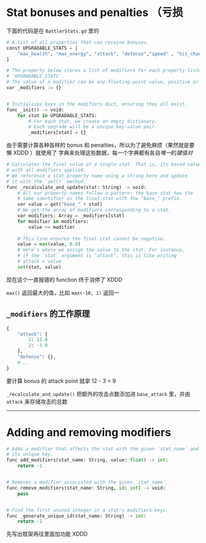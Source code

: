 # Stat bonuses and penalties （亏损

下面的代码是在 `BattlerStats.gd` 里的

```python
# A list of all properties that can receive bonuses.
const UPGRADABLE_STATS = [
	"max_health", "max_energy", "attack", "defense","speed" , "hit_chance", "evasion"
]

# The property below stores a list of modifiers for each property listed in
# `UPGRADABLE_STATS`.
# The value of a modifier can be any floating-point value, positive or negative.
var _modifiers := {}


# Initializes keys in the modifiers dict, ensuring they all exist.
func _init() -> void:
	for stat in UPGRADABLE_STATS:
		# For each stat, we create an empty dictionary.
		# Each upgrade will be a unique key-value pair.
		_modifiers[stat] = {}
```

由于需要计算各种各样的 bonus 和 penalties，所以为了避免麻烦（果然就是要懒 XDDD ）就使用了 字典来处理这些数据，每一个字典都有各自*唯一*的*键值对*

```python
# Calculates the final value of a single stat. That is, its based value
# with all modifiers applied.
# We reference a stat property name using a string here and update
# it with the `set()` method.
func _recalculate_and_update(stat: String) -> void:
	# All our property names follow a pattern: the base stat has the
	# same identifier as the final stat with the "base_" prefix.
	var value = get("base_" + stat)
	# We get the array of modifiers corresponding to a stat.
	var modifiers: Array = _modifiers[stat]
	for modifier in modifiers:
		value += modifier
	
	# This line ensures the final stat cannot be negative.
	value = max(value, 0.0)
	# Here's where we assign the value to the stat. For instance,
	# if the `stat` argument is "attack", this is like writing
	# attack = value
	set(stat, value)
```

现在这个一直报错的 function 终于消停了 XDDD

`max()` 返回最大的值，比如 `max(-10, 1)` 返回一

## `_modifiers` 的工作原理

```python
{
	"attack": {
		1: 12.0
		2: -3.0
	},
	"defense": {},
	#...
}
```

要计算 bonus 的 attack point 就拿 12 - 3 = 9

`_recalculate_and_update()` 把额外的攻击点数添加进 `base_attack` 里，并由 `attack` 来存储攻击的总数

---

# Adding and removing modifiers

```python
# Adds a modifier that affects the stat with the given `stat_name` and returns
# its unique key.
func add_modifiers(stat_name: String, value: float) -> int:
	return -1


# Removes a modifier associated with the given `stat_name`.
func remove_modifiers(stat_name: String, id: int) -> void:
	pass


# Find the first unused integer in a stat's modifiers keys.
func _generate_unique_id(stat_name: String) -> int:
	return -1
```

先写出框架再往里面加功能 XDDD


